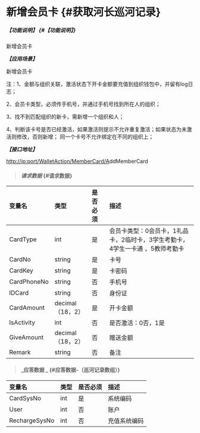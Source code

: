 # 新增会员卡 {#获取河长巡河记录}

##### _【功能说明】_ {#【功能说明】}

新增会员卡

_**【应用场景】**_

新增会员卡

注：1、金额与组织关联，激活状态下开卡金额要充值到组织钱包中，并留有log日志；

2、会员卡类型，必须传手机号，并通过手机号找到所在人的组织；

3、找不到匹配组织的新卡，需新增一个组织和人；

4、判断该卡号是否已经激活，如果激活则提示不允许重复激活；如果状态为未激活则修改，否则新增； 同一个卡号不允许绑定在不同的组织上；

_**【接口地址】**_

[http://ip:port/WalletAction/MemberCard/A](http://ip:port/HMQuery/PatrolRiver/GetPatrolRivers)ddMemberCard

> #### _请求数据_ {#请求数据}

| 变量名 | 类型 | 是否必须 | 描述 |
| :--- | :--- | :--- | :--- |
| CardType | int | 是 | 会员卡类型：0会员卡，1礼品卡，2临时卡，3学生考勤卡，4学生一卡通 ，5教师考勤卡 |
| CardNo | string | 是 | 卡号 |
| CardKey | string | 是 | 卡密码 |
| CardPhoneNo | string | 否 | 手机号 |
| IDCard | string | 否 | 身份证 |
| CardAmount | decimal（18，2） | 是 | 开卡金额 |
| IsActivity | int | 否 | 是否激活：0否，1是 |
| GiveAmount | decimal（18，2） | 否 | 赠送金额 |
| Remark | string | 否 | 备注 |

> #### _应答数据 _ {#应答数据-（巡河记录数组）}

| 变量名 | 类型 | 是否必须 | 描述 |
| :--- | :--- | :--- | :--- |
| CardSysNo | int | 是 | 系统编码 |
| User | int | 否 | 账户 |
| RechargeSysNo | int | 否 | 充值系统编码 |



